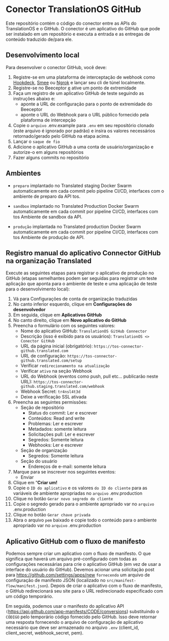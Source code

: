 # Conector TranslationOS GitHub

Este repositório contém o código do conector entre as APIs do TranslationOS e o GitHub.
O conector é um aplicativo do GitHub que pode ser instalado em um repositório e executa a entrada e as entregas de conteúdo traduzido
de/para ele.

## Desenvolvimento local

Para desenvolver o conector GitHub, você deve:

1. Registre-se em uma plataforma de interceptação de webhook como [Hookdeck](https://hookdeck.io), [Smee](https://smee.io)
   ou [Ngrok](https://ngrok.io) e lançar seu cli de túnel localmente.
2. Registre-se no Beeceptor [e](https://beeceptor.com) ative um ponto de extremidade
3. Faça um registro de um aplicativo GitHub de teste seguindo as instruções abaixo e:
   * aponte a URL de configuração para o ponto de extremidade do Beeceptor
   * aponte o URL do Webhook para o URL público fornecido pela plataforma de intercepção
4. Copie o `arquivo` .env.example para `.env` em seu repositório clonado (este arquivo é ignorado por padrão) e insira os valores necessários
   retornado/gerado pelo GitHub na etapa acima.
5. Lançar o `saque de fio`
6. Adicione o aplicativo GitHub a uma conta de usuário/organização e autorize-o em alguns repositórios
7. Fazer alguns commits no repositório


## Ambientes

* `preparo` implantado no Translated staging Docker Swarm automaticamente em cada commit pelo pipeline CI/CD, interfaces com o ambiente de preparo da API tos.
   
* `sandbox` implantado no Translated Production Docker Swarm automaticamente em cada commit por pipeline CI/CD, interfaces com tos
   Ambiente de sandbox da API.
* `produção` implantada no Translated production Docker Swarm automaticamente em cada commit por pipeline CI/CD, interfaces com tos
   Ambiente de produção de API.

## Registro manual do aplicativo Connector GitHub na organização Translated

Execute as seguintes etapas para registrar o aplicativo de produção no GitHub (etapas semelhantes podem ser seguidas para registrar um teste
aplicação que aponta para o ambiente de teste e uma aplicação de teste para o desenvolvimento local):

1. Vá para Configurações de conta de organização traduzidas
2. No canto inferior esquerdo, clique em **Configurações do desenvolvedor**
3. Em seguida, clique em **Aplicativos GitHub**
4. No canto direito, clique em **Novo aplicativo do GitHub**
5. Preencha o formulário com os seguintes valores:
   - Nome do aplicativo GitHub: `TranslationOS GitHub Connector`
   - Descrição (isso é exibido para os usuários): `TranslationOS <> Conector GitHub`
   - URL da página inicial (obrigatório): `https://tos-connector-github.translated.com`
   - URL de configuração: `https://tos-connector-github.translated.com/setup`
   - Verificar `redirecionamento na atualização`
   - Verificar `ativo` na seção Webhook
   - URL do Webhook (eventos como push, pull etc... publicarão neste
      URL): `https://tos-connector-github.staging.translated.com/webhook`
   - Webhook Secret: `tr4nsl4t3d`
   - Deixe a verificação SSL ativada
6. Preencha as seguintes permissões:
   - Seção de repositório
      - Status do commit: Ler e escrever
      - Conteúdos: Read and write
      - Problemas: Ler e escrever
      - Metadados: somente leitura
      - Solicitações pull: Ler e escrever
      - Segredos: Somente leitura
      - Webhooks: Ler e escrever
   - Seção de organização
      - Segredos: Somente leitura
   - Seção do usuário
      - Endereços de e-mail: somente leitura
7. Marque para se inscrever nos seguintes eventos:
   - Enviar
8. Clique em “**Criar um!**
9. Copie o `ID do aplicativo` e os valores `do ID do cliente` para as variáveis de ambiente apropriadas no `arquivo` .env.production
10. Clique no botão `Gerar novo segredo do cliente`
11. Copie o segredo gerado para o ambiente apropriado var no `arquivo` .env.production
12. Clique no botão `Gerar chave privada`
13. Abra o arquivo `pem` baixado e copie todo o conteúdo para o ambiente apropriado var no `arquivo` .env.production

## Aplicativo GitHub com o fluxo de manifesto

Podemos sempre criar um aplicativo com o fluxo de manifesto. O que significa que haverá um arquivo pré-configurado com todas as configurações necessárias para
crie
o aplicativo GitHub (em vez de usar a interface do usuário do GitHub).
Devemos acionar uma solicitação post para https://github.com/settings/apps/new `fornecendo` um arquivo de configuração de manifesto JSON (localizado
no `src/manifest-flow/manifest.json`).
Depois de criar o aplicativo com o fluxo de manifesto, o GitHub redirecionará seu site para o URL redirecionado especificado com um código temporário.

Em seguida, podemos usar o manifesto do aplicativo API` (`https://api.github.com/app-manifests/CODE/conversions) substituindo o `CÓDIGO` pelo temporário
código fornecido pelo GitHub. Isso deve retornar uma resposta fornecendo o arquivo de configuração de aplicativo necessário que deve ser armazenado
no arquivo `.env` (client_id, client_secret, webhook_secret, pem).
